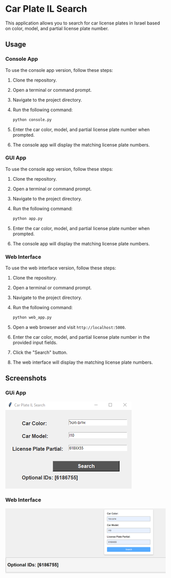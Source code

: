 # Car Plate IL Search

This application allows you to search for car license plates in Israel based on color, model, and partial license plate number.

## Usage

### Console App

To use the console app version, follow these steps:

1. Clone the repository.
2. Open a terminal or command prompt.
3. Navigate to the project directory.
4. Run the following command:

    ```bash
    python console.py
    ```

5. Enter the car color, model, and partial license plate number when prompted.
6. The console app will display the matching license plate numbers.

### GUI App

To use the console app version, follow these steps:

1. Clone the repository.
2. Open a terminal or command prompt.
3. Navigate to the project directory.
4. Run the following command:

    ```bash
    python app.py
    ```

5. Enter the car color, model, and partial license plate number when prompted.
6. The console app will display the matching license plate numbers.

### Web Interface

To use the web interface version, follow these steps:

1. Clone the repository.
2. Open a terminal or command prompt.
3. Navigate to the project directory.
4. Run the following command:

    ```bash
    python web_app.py
    ```

5. Open a web browser and visit `http://localhost:5000`.
6. Enter the car color, model, and partial license plate number in the provided input fields.
7. Click the "Search" button.
8. The web interface will display the matching license plate numbers.

## Screenshots

### GUi App

![Console App](img/img1.png)

### Web Interface

![Web Interface](img/img2.png)
